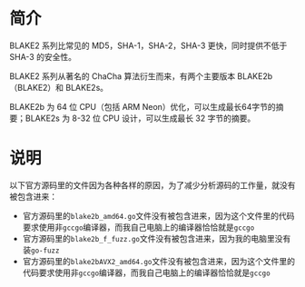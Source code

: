 # 简介

BLAKE2 系列比常见的 MD5，SHA-1，SHA-2，SHA-3 更快，同时提供不低于 SHA-3 的安全性。

BLAKE2 系列从著名的 ChaCha 算法衍生而来，有两个主要版本 BLAKE2b（BLAKE2）和 BLAKE2s。

BLAKE2b 为 64 位 CPU（包括 ARM Neon）优化，可以生成最长64字节的摘要；BLAKE2s 为 8-32 位 CPU 设计，可以生成最长 32 字节的摘要。

# 说明

以下官方源码里的文件因为各种各样的原因，为了减少分析源码的工作量，就没有被包含进来：

- 官方源码里的`blake2b_amd64.go`文件没有被包含进来，因为这个文件里的代码要求使用非`gccgo`编译器，而我自己电脑上的编译器恰恰就是`gccgo`
- 官方源码里的`blake2b_f_fuzz.go`文件没有被包含进来，因为我的电脑里没有装`go-fuzz`
- 官方源码里的`blake2bAVX2_amd64.go`文件没有被包含进来，因为这个文件里的代码要求使用非`gccgo`编译器，而我自己电脑上的编译器恰恰就是`gccgo`
